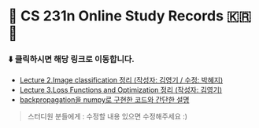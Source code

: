 # :stars: CS 231n Online Study Records :kr: :stars:

### :arrow_down: 클릭하시면 해당 링크로 이동합니다.

- [Lecture 2.Image classification 정리 (작성자: 김영기 / 수정: 박혜지)](https://github.com/ai-robotics-kr/CS231n_study/blob/master/study_records/Lecture2%20%EC%A0%95%EB%A6%AC.md)
- [Lecture 3.Loss Functions and Optimization 정리 (작성자: 김영기)](https://github.com/ai-robotics-kr/CS231n_study/blob/master/study_records/Lecture3%20%EC%A0%95%EB%A6%AC.md)
- [backpropagation을 numpy로 구현한 코드와 간단한 설명](https://github.com/positive235/simple-neural-networks/blob/master/simple_nn.py)

> 스터디원 분들에게 : 수정할 내용 있으면 수정해주세요 :)
